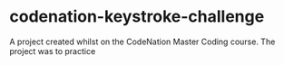 # codenation-keystroke-challenge

A project created whilst on the CodeNation Master Coding course. The project was to practice 
